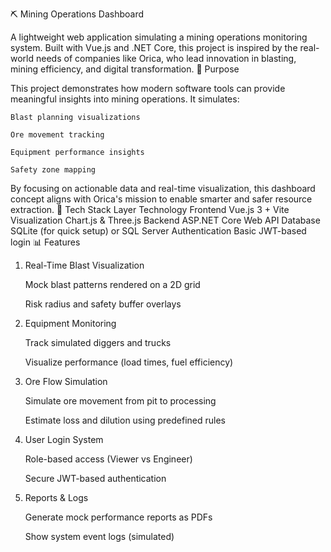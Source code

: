 ⛏️ Mining Operations Dashboard

A lightweight web application simulating a mining operations monitoring system. Built with Vue.js and .NET Core, this project is inspired by the real-world needs of companies like Orica, who lead innovation in blasting, mining efficiency, and digital transformation.
🎯 Purpose

This project demonstrates how modern software tools can provide meaningful insights into mining operations. It simulates:

    Blast planning visualizations

    Ore movement tracking

    Equipment performance insights

    Safety zone mapping

By focusing on actionable data and real-time visualization, this dashboard concept aligns with Orica's mission to enable smarter and safer resource extraction.
🧰 Tech Stack
Layer	Technology
Frontend	Vue.js 3 + Vite
Visualization	Chart.js & Three.js
Backend	ASP.NET Core Web API
Database	SQLite (for quick setup) or SQL Server
Authentication	Basic JWT-based login
📊 Features
1. Real-Time Blast Visualization

    Mock blast patterns rendered on a 2D grid

    Risk radius and safety buffer overlays

2. Equipment Monitoring

    Track simulated diggers and trucks

    Visualize performance (load times, fuel efficiency)

3. Ore Flow Simulation

    Simulate ore movement from pit to processing

    Estimate loss and dilution using predefined rules

4. User Login System

    Role-based access (Viewer vs Engineer)

    Secure JWT-based authentication

5. Reports & Logs

    Generate mock performance reports as PDFs

    Show system event logs (simulated)
